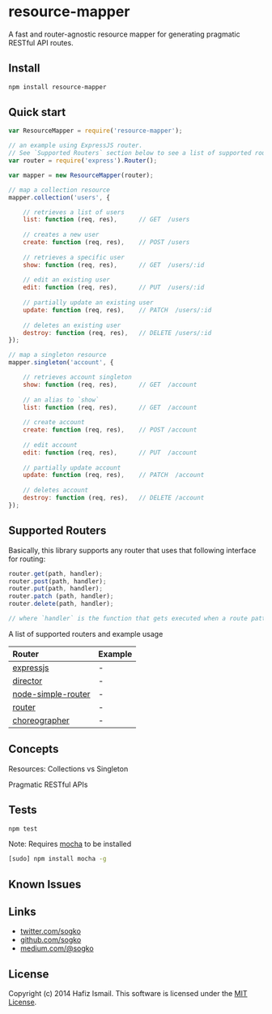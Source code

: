 # resource-mapper

A fast and router-agnostic resource mapper for generating pragmatic RESTful API routes.

## Install

```bash
npm install resource-mapper
```

## Quick start

```javascript
var ResourceMapper = require('resource-mapper');

// an example using ExpressJS router.
// See `Supported Routers` section below to see a list of supported routers
var router = require('express').Router();

var mapper = new ResourceMapper(router);

// map a collection resource
mapper.collection('users', {

    // retrieves a list of users
    list: function (req, res),      // GET  /users
    
    // creates a new user
    create: function (req, res),    // POST /users
    
    // retrieves a specific user
    show: function (req, res),      // GET  /users/:id
    
    // edit an existing user
    edit: function (req, res),      // PUT  /users/:id 
    
    // partially update an existing user
    update: function (req, res),    // PATCH  /users/:id
    
    // deletes an existing user
    destroy: function (req, res),   // DELETE /users/:id
});

// map a singleton resource
mapper.singleton('account', {

    // retrieves account singleton
    show: function (req, res),      // GET  /account
    
    // an alias to `show`
    list: function (req, res),      // GET  /account
    
    // create account
    create: function (req, res),    // POST /account
    
    // edit account
    edit: function (req, res),      // PUT  /account
    
    // partially update account
    update: function (req, res),    // PATCH  /account
    
    // deletes account
    destroy: function (req, res),   // DELETE /account
});
```

## Supported Routers

Basically, this library supports any router that uses that following interface for routing:

```javascript
router.get(path, handler);
router.post(path, handler);
router.put(path, handler);
router.patch (path, handler);
router.delete(path, handler);

// where `handler` is the function that gets executed when a route pattern matches
```

A list of supported routers and example usage

| Router | Example |
|:-------|:--------|
| [expressjs](https://github.com/strongloop/express) | \- |
| [director](https://github.com/flatiron/director) | \- |
| [node-simple-router](https://github.com/sandy98/node-simple-router) | \- |
| [router](https://github.com/gett/router) | \- |
| [choreographer](https://github.com/laughinghan/choreographer) | \- |

## Concepts

Resources: Collections vs Singleton

Pragmatic RESTful APIs

## Tests

```bash
npm test
```

Note: Requires [mocha](http://visionmedia.github.io/mocha/) to be installed

```bash
[sudo] npm install mocha -g
```

## Known Issues


## Links
* [twitter.com/sogko](https://twitter.com/sogko)
* [github.com/sogko](https://github.com/sogko)
* [medium.com/@sogko](https://medium.com/@sogko)

## License
Copyright (c) 2014 Hafiz Ismail. This software is licensed under the [MIT License](https://github.com/sogko/node-resource-mapper/raw/master/LICENSE).
